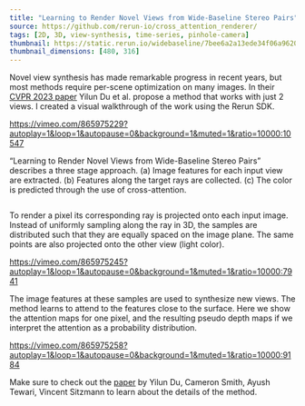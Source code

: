 ```yaml
---
title: "Learning to Render Novel Views from Wide-Baseline Stereo Pairs"
source: https://github.com/rerun-io/cross_attention_renderer/
tags: [2D, 3D, view-synthesis, time-series, pinhole-camera]
thumbnail: https://static.rerun.io/widebaseline/7bee6a2a13ede34f06a962019080d0dc102707b5/480w.png
thumbnail_dimensions: [480, 316]
---
```


Novel view synthesis has made remarkable progress in recent years, but most methods require per-scene optimization on many images. In their [CVPR 2023 paper](https://openaccess.thecvf.com/content/CVPR2023/html/Du_Learning_To_Render_Novel_Views_From_Wide-Baseline_Stereo_Pairs_CVPR_2023_paper.html) Yilun Du et al. propose a method that works with just 2 views. I created a visual walkthrough of the work using the Rerun SDK.

https://vimeo.com/865975229?autoplay=1&loop=1&autopause=0&background=1&muted=1&ratio=10000:10547

“Learning to Render Novel Views from Wide-Baseline Stereo Pairs” describes a three stage approach. (a) Image features for each input view are extracted. (b) Features along the target rays are collected. (c) The color is predicted through the use of cross-attention.

<picture>
  <source media="(max-width: 480px)" srcset="https://static.rerun.io/widebaseline-overview/76d19a9bc9f4c101036577a747c029caa85fb95e/480w.png">
  <source media="(max-width: 768px)" srcset="https://static.rerun.io/widebaseline-overview/76d19a9bc9f4c101036577a747c029caa85fb95e/768w.png">
  <source media="(max-width: 1024px)" srcset="https://static.rerun.io/widebaseline-overview/76d19a9bc9f4c101036577a747c029caa85fb95e/1024w.png">
  <source media="(max-width: 1200px)" srcset="https://static.rerun.io/widebaseline-overview/76d19a9bc9f4c101036577a747c029caa85fb95e/1200w.png">
  <img src="https://static.rerun.io/widebaseline-overview/76d19a9bc9f4c101036577a747c029caa85fb95e/full.png" alt="">
</picture>

To render a pixel its corresponding ray is projected onto each input image. Instead of uniformly sampling along the ray in 3D, the samples are distributed such that they are equally spaced on the image plane. The same points are also projected onto the other view (light color).

https://vimeo.com/865975245?autoplay=1&loop=1&autopause=0&background=1&muted=1&ratio=10000:7941

The image features at these samples are used to synthesize new views. The method learns to attend to the features close to the surface. Here we show the attention maps for one pixel, and the resulting pseudo depth maps if we interpret the attention as a probability distribution.

https://vimeo.com/865975258?autoplay=1&loop=1&autopause=0&background=1&muted=1&ratio=10000:9184

Make sure to check out the [paper](https://openaccess.thecvf.com/content/CVPR2023/html/Du_Learning_To_Render_Novel_Views_From_Wide-Baseline_Stereo_Pairs_CVPR_2023_paper.html) by Yilun Du, Cameron Smith, Ayush Tewari, Vincent Sitzmann to learn about the details of the method.
